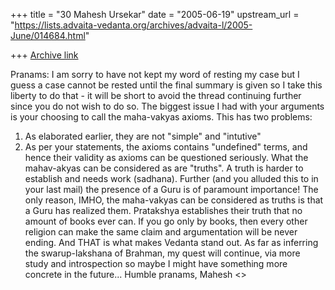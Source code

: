 +++
title = "30 Mahesh Ursekar"
date = "2005-06-19"
upstream_url = "https://lists.advaita-vedanta.org/archives/advaita-l/2005-June/014684.html"

+++
[Archive link](https://lists.advaita-vedanta.org/archives/advaita-l/2005-June/014684.html)

Pranams:
 I am sorry to have not kept my word of resting my case but I guess a case 
cannot be rested until the final summary is given so I take this liberty to 
do that - it will be short to avoid the thread continuing further since you 
do not wish to do so.
 The biggest issue I had with your arguments is your choosing to call the 
maha-vakyas axioms. This has two problems:
1. As elaborated earlier, they are not "simple" and "intutive"
2. As per your statements, the axioms contains "undefined" terms, and hence 
their validity as axioms can be questioned seriously.
 What the mahav-akyas can be considered as are "truths". A truth is harder 
to establish and needs work (sadhana). 
 Further (and you alluded this to in your last mail) the presence of a Guru 
is of paramount importance! The only reason, IMHO, the maha-vakyas can be 
considered as truths is that a Guru has realized them. Pratakshya 
establishes their truth that no amount of books ever can. If you go only by 
books, then every other religion can make the same claim and argumentation 
will be never ending. And THAT is what makes Vedanta stand out.
 As far as inferring the swarup-lakshana of Brahman, my quest will continue, 
via more study and introspection so maybe I might have something more 
concrete in the future...
 Humble pranams, Mahesh
 <<Last mail deleted due to Spam filter problems>>

